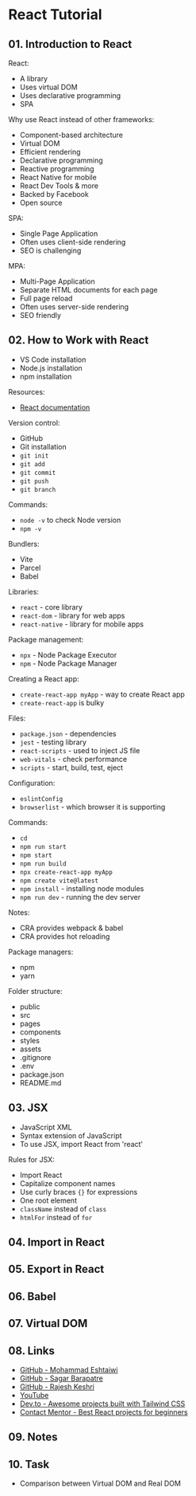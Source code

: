 # React Tutorial

## 01. Introduction to React

React:
- A library
- Uses virtual DOM
- Uses declarative programming
- SPA

Why use React instead of other frameworks:
- Component-based architecture
- Virtual DOM
- Efficient rendering
- Declarative programming
- Reactive programming
- React Native for mobile
- React Dev Tools & more
- Backed by Facebook
- Open source

SPA:
- Single Page Application
- Often uses client-side rendering
- SEO is challenging

MPA:
- Multi-Page Application
- Separate HTML documents for each page
- Full page reload
- Often uses server-side rendering
- SEO friendly

## 02. How to Work with React

- VS Code installation
- Node.js installation
- npm installation

Resources:
- [React documentation](https://react.dev/learn)

Version control:
- GitHub
- Git installation
- `git init`
- `git add`
- `git commit`
- `git push`
- `git branch`

Commands:
- `node -v` to check Node version
- `npm -v`

Bundlers:
- Vite
- Parcel
- Babel

Libraries:
- `react` - core library
- `react-dom` - library for web apps
- `react-native` - library for mobile apps

Package management:
- `npx` - Node Package Executor
- `npm` - Node Package Manager

Creating a React app:
- `create-react-app myApp` - way to create React app
- `create-react-app` is bulky

Files:
- `package.json` - dependencies
- `jest` - testing library
- `react-scripts` - used to inject JS file
- `web-vitals` - check performance
- `scripts` - start, build, test, eject

Configuration:
- `eslintConfig`
- `browserlist` - which browser it is supporting

Commands:
- `cd`
- `npm run start`
- `npm start`
- `npm run build`
- `npx create-react-app myApp`
- `npm create vite@latest`
- `npm install` - installing node modules
- `npm run dev` - running the dev server

Notes:
- CRA provides webpack & babel
- CRA provides hot reloading

Package managers:
- npm
- yarn

Folder structure:
- public
- src
- pages
- components
- styles
- assets
- .gitignore
- .env
- package.json
- README.md

## 03. JSX

- JavaScript XML
- Syntax extension of JavaScript
- To use JSX, import React from 'react'

Rules for JSX:
- Import React
- Capitalize component names
- Use curly braces `{}` for expressions
- One root element
- `className` instead of `class`
- `htmlFor` instead of `for`

## 04. Import in React

## 05. Export in React

## 06. Babel

## 07. Virtual DOM

## 08. Links

- [GitHub - Mohammad Eshtaiwi](https://github.com/Mohammad-Eshtaiwi/react_tutorial)
- [GitHub - Sagar Barapatre](https://github.com/sagar-barapatre/react-tutorial)
- [GitHub - Rajesh Keshri](https://github.com/Rajesh-Keshri/React_Tutorials)
- [YouTube](https://youtu.be/CW9yeMReJEE?si=AWfNPBs3ZEmJRM2C)
- [Dev.to - Awesome projects built with Tailwind CSS](https://dev.to/devwares/10-awesome-projects-built-with-tailwind-css-4mmf)
- [Contact Mentor - Best React projects for beginners](https://contactmentor.com/best-react-projects-for-beginners-easy/?expand_article=1)

## 09. Notes

## 10. Task

- Comparison between Virtual DOM and Real DOM
